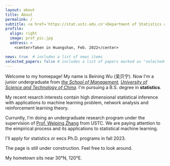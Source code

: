 ```yaml
---
layout: about
title: About
permalink: /
subtitle: <a href='https://stat.ustc.edu.cn'>Department of Statistics and Finance, SOM, University of Science and Technology of China</a>.
profile:
  align: right
  image: prof_pic.jpg
  address: >
    <center>Taken in Huangshan, Feb. 2022</center>

news: true  # includes a list of news items
selected_papers: false # includes a list of papers marked as "selected={true}"
---
```


Welcome to my homepage! My name is Beining Wu (吴贝宁). Now I'm a junior undergraduate from <i><a href="https://bs.ustc.edu.cn">the School of Management</a>, <a href="https://www.ustc.edu.cn">University of Science and Technology of China</a></i>. I'm pursuing a B.S. degree in <b>statistics</b>. 

My recent resarch interests contain high dimensional statistical inference with applications to machine learning problem, network analysis and reinforcement learning theory. 

Curruntly, I'm doing an undergraduate research program under the supervision of <a href="http://staff.ustc.edu.cn/~zwp">Prof. Weiping Zhang</a> from USTC. We are paying attention to the eimpirical process and its applications to statistical machine learning.

I'll apply for statistics or eecs Ph.D. programs in fall 2023. 

The page is still under construction. Feel free to look around.

My hometown sits near 30°N, 120°E.

